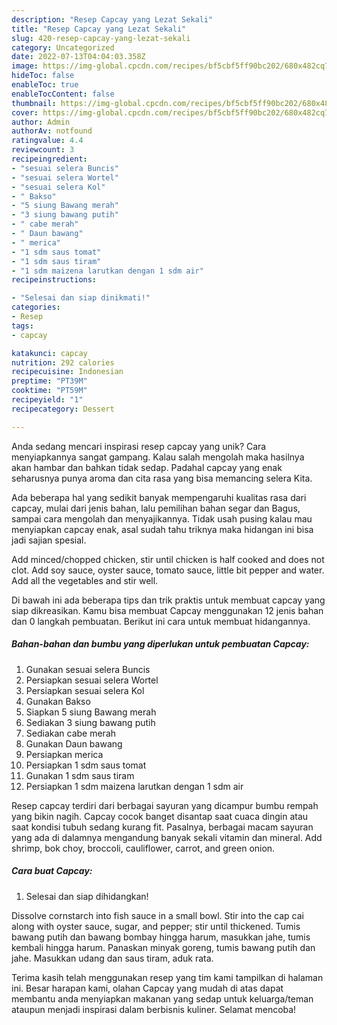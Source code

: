 ```yaml
---
description: "Resep Capcay yang Lezat Sekali"
title: "Resep Capcay yang Lezat Sekali"
slug: 420-resep-capcay-yang-lezat-sekali
category: Uncategorized
date: 2022-07-13T04:04:03.358Z
image: https://img-global.cpcdn.com/recipes/bf5cbf5ff90bc202/680x482cq70/capcay-foto-resep-utama.jpg
hideToc: false
enableToc: true
enableTocContent: false
thumbnail: https://img-global.cpcdn.com/recipes/bf5cbf5ff90bc202/680x482cq70/capcay-foto-resep-utama.jpg
cover: https://img-global.cpcdn.com/recipes/bf5cbf5ff90bc202/680x482cq70/capcay-foto-resep-utama.jpg
author: Admin
authorAv: notfound
ratingvalue: 4.4
reviewcount: 3
recipeingredient:
- "sesuai selera Buncis"
- "sesuai selera Wortel"
- "sesuai selera Kol"
- " Bakso"
- "5 siung Bawang merah"
- "3 siung bawang putih"
- " cabe merah"
- " Daun bawang"
- " merica"
- "1 sdm saus tomat"
- "1 sdm saus tiram"
- "1 sdm maizena larutkan dengan 1 sdm air"
recipeinstructions:

- "Selesai dan siap dinikmati!"
categories:
- Resep
tags:
- capcay

katakunci: capcay 
nutrition: 292 calories
recipecuisine: Indonesian
preptime: "PT39M"
cooktime: "PT59M"
recipeyield: "1"
recipecategory: Dessert

---
```





Anda sedang mencari inspirasi resep capcay yang unik? Cara menyiapkannya sangat gampang. Kalau salah mengolah maka hasilnya akan hambar dan bahkan tidak sedap. Padahal capcay yang enak seharusnya punya aroma dan cita rasa yang bisa memancing selera Kita.





Ada beberapa hal yang sedikit banyak mempengaruhi kualitas rasa dari capcay, mulai dari jenis bahan, lalu pemilihan bahan segar dan Bagus, sampai cara mengolah dan menyajikannya. Tidak usah pusing kalau mau menyiapkan capcay enak,      asal sudah tahu triknya maka hidangan ini bisa jadi sajian spesial.














Add minced/chopped chicken, stir until chicken is half cooked and does not clot. Add soy sauce, oyster sauce, tomato sauce, little bit pepper and water. Add all the vegetables and stir well.






Di bawah ini ada beberapa tips dan trik praktis untuk membuat capcay yang siap dikreasikan. Kamu bisa membuat Capcay menggunakan 12 jenis bahan dan 0 langkah pembuatan. Berikut ini cara untuk membuat hidangannya.

<!--inarticleads1-->

##### Bahan-bahan dan bumbu yang diperlukan untuk pembuatan Capcay:

1. Gunakan sesuai selera Buncis
1. Persiapkan sesuai selera Wortel
1. Persiapkan sesuai selera Kol
1. Gunakan  Bakso
1. Siapkan 5 siung Bawang merah
1. Sediakan 3 siung bawang putih
1. Sediakan  cabe merah
1. Gunakan  Daun bawang
1. Persiapkan  merica
1. Persiapkan 1 sdm saus tomat
1. Gunakan 1 sdm saus tiram
1. Persiapkan 1 sdm maizena larutkan dengan 1 sdm air


Resep capcay terdiri dari berbagai sayuran yang dicampur bumbu rempah yang bikin nagih. Capcay cocok banget disantap saat cuaca dingin atau saat kondisi tubuh sedang kurang fit. Pasalnya, berbagai macam sayuran yang ada di dalamnya mengandung banyak sekali vitamin dan mineral. Add shrimp, bok choy, broccoli, cauliflower, carrot, and green onion. 

<!--inarticleads2-->

##### Cara buat Capcay:


1. Selesai dan siap dihidangkan!

Dissolve cornstarch into fish sauce in a small bowl. Stir into the cap cai along with oyster sauce, sugar, and pepper; stir until thickened. Tumis bawang putih dan bawang bombay hingga harum, masukkan jahe, tumis kembali hingga harum. Panaskan minyak goreng, tumis bawang putih dan jahe. Masukkan udang dan saus tiram, aduk rata. 

Terima kasih telah menggunakan resep yang tim kami tampilkan di halaman ini. Besar harapan kami, olahan Capcay yang mudah di atas dapat membantu anda menyiapkan makanan yang sedap untuk keluarga/teman ataupun menjadi inspirasi dalam berbisnis kuliner. Selamat mencoba!
